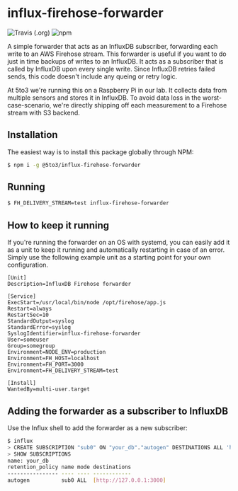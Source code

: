 # influx-firehose-forwarder

![Travis (.org)](https://img.shields.io/travis/5to3/influx-firehose-forwarder.svg)
![npm](https://img.shields.io/npm/v/@5to3/influx-firehose-forwarder.svg)

A simple forwarder that acts as an InfluxDB subscriber, forwarding each write to an AWS Firehose
stream. This forwarder is useful if you want to do just in time backups of writes to an InfluxDB.
It acts as a subscriber that is called by InfluxDB upon every single write. Since InfluxDB retries
failed sends, this code doesn't include any queing or retry logic.

At 5to3 we're running this on a Raspberry Pi in our lab. It collects data from multiple sensors
and stores it in InfluxDB. To avoid data loss in the worst-case-scenario, we're directly
shipping off each measurement to a Firehose stream with S3 backend.

## Installation

The easiest way is to install this package globally through NPM:

```bash
$ npm i -g @5to3/influx-firehose-forwarder
```

## Running

```bash
$ FH_DELIVERY_STREAM=test influx-firehose-forwarder
```

## How to keep it running

If you're running the forwarder on an OS with systemd, you can easily add it as a unit
to keep it running and automatically restarting in case of an error. Simply use the following
example unit as a starting point for your own configuration.

```
[Unit]
Description=InfluxDB Firehose forwarder

[Service]
ExecStart=/usr/local/bin/node /opt/firehose/app.js
Restart=always
RestartSec=10
StandardOutput=syslog
StandardError=syslog
SyslogIdentifier=influx-firehose-forwarder
User=someuser
Group=somegroup
Environment=NODE_ENV=production
Environment=FH_HOST=localhost
Environment=FH_PORT=3000
Environment=FH_DELIVERY_STREAM=test

[Install]
WantedBy=multi-user.target
```

## Adding the forwarder as a subscriber to InfluxDB

Use the Influx shell to add the forwarder as a new subscriber:

```bash
$ influx
> CREATE SUBSCRIPTION "sub0" ON "your_db"."autogen" DESTINATIONS ALL 'http://127.0.0.1:3000'
> SHOW SUBSCRIPTIONS
name: your_db
retention_policy name mode destinations
---------------- ---- ---- ------------
autogen          sub0 ALL  [http://127.0.0.1:3000]
```
